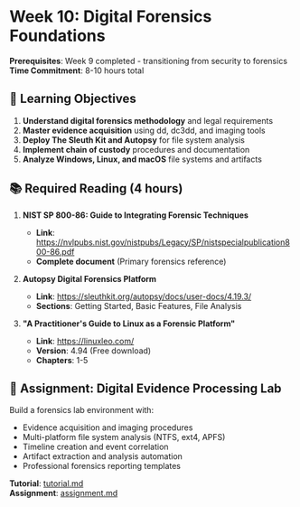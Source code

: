 # Week 10: Digital Forensics Foundations

**Prerequisites**: Week 9 completed - transitioning from security to forensics  
**Time Commitment**: 8-10 hours total  

## 🎯 Learning Objectives

1. **Understand digital forensics methodology** and legal requirements
2. **Master evidence acquisition** using dd, dc3dd, and imaging tools
3. **Deploy The Sleuth Kit and Autopsy** for file system analysis
4. **Implement chain of custody** procedures and documentation
5. **Analyze Windows, Linux, and macOS** file systems and artifacts

## 📚 Required Reading (4 hours)

1. **NIST SP 800-86: Guide to Integrating Forensic Techniques**
   - **Link**: https://nvlpubs.nist.gov/nistpubs/Legacy/SP/nistspecialpublication800-86.pdf
   - **Complete document** (Primary forensics reference)

2. **Autopsy Digital Forensics Platform**
   - **Link**: https://sleuthkit.org/autopsy/docs/user-docs/4.19.3/
   - **Sections**: Getting Started, Basic Features, File Analysis

3. **"A Practitioner's Guide to Linux as a Forensic Platform"**
   - **Link**: https://linuxleo.com/
   - **Version**: 4.94 (Free download)
   - **Chapters**: 1-5

## 🎯 Assignment: Digital Evidence Processing Lab

Build a forensics lab environment with:
- Evidence acquisition and imaging procedures
- Multi-platform file system analysis (NTFS, ext4, APFS)
- Timeline creation and event correlation
- Artifact extraction and analysis automation
- Professional forensics reporting templates

**Tutorial**: [tutorial.md](tutorial.md)  
**Assignment**: [assignment.md](assignment.md)
